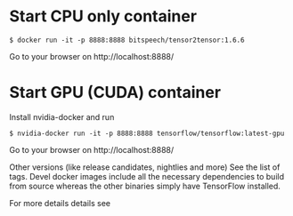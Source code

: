 # Start CPU only container

```
$ docker run -it -p 8888:8888 bitspeech/tensor2tensor:1.6.6
```

Go to your browser on http://localhost:8888/

# Start GPU (CUDA) container

Install nvidia-docker and run
```
$ nvidia-docker run -it -p 8888:8888 tensorflow/tensorflow:latest-gpu
```
Go to your browser on http://localhost:8888/

Other versions (like release candidates, nightlies and more)
See the list of tags. Devel docker images include all the necessary dependencies to build from source whereas the other binaries simply have TensorFlow installed.

For more details details see
